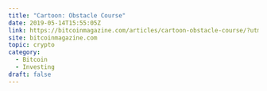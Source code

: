 ```yaml
---
title: "Cartoon: Obstacle Course"
date: 2019-05-14T15:55:05Z
link: https://bitcoinmagazine.com/articles/cartoon-obstacle-course/?utm_medium=RSS&utm_source=hune
site: bitcoinmagazine.com
topic: crypto
category:
  - Bitcoin
  - Investing
draft: false
---
```

